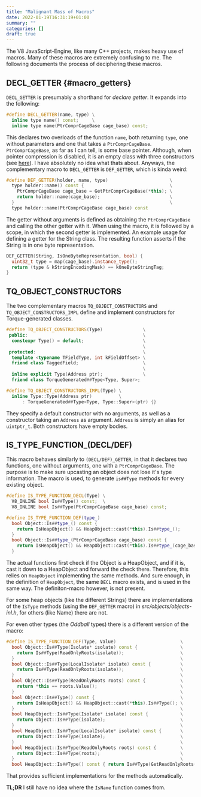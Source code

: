 ```yaml
---
title: "Malignant Mass of Macros"
date: 2022-01-19T16:31:19+01:00
summary: ""
categories: []
draft: true
---
```


The V8 JavaScript-Engine, like many C++ projects, makes heavy use of macros. Many of these macros are extremely confusing to me. The following documents the process of deciphering these macros.

## DECL_GETTER {#macro_getters}

`DECL_GETTER` is presumably a shorthand for *declare getter*. It expands into the following:

```cpp
#define DECL_GETTER(name, type) \
  inline type name() const;     \
  inline type name(PtrComprCageBase cage_base) const;
```
This declares two overloads of the function `name`, both returning `type`, one without parameters and one that takes a `PtrComprCageBase`. `PtrComprCageBase`, as far as I can tell, is some base pointer. Although, when pointer compression is disabled, it is an empty class with three constructors (see [here](https://github.com/nodejs/node/blob/d8f6b383f689babda74ab4058104da2fc0638d04/deps/v8/src/common/globals.h#L1822)). I have absolutely no idea what thats about. Anyways, the complementary macro to `DECL_GETTER` is `DEF_GETTER`, which is kinda weird:

```cpp
#define DEF_GETTER(holder, name, type)                       \
  type holder::name() const {                                \
    PtrComprCageBase cage_base = GetPtrComprCageBase(*this); \
    return holder::name(cage_base);                          \
  }                                                          \
  type holder::name(PtrComprCageBase cage_base) const
```

The getter without arguments is defined as obtaining the `PtrComprCageBase` and calling the other getter with it. When using the macro, it is followed by a scope, in which the second getter is implemented. An example usage for defining a getter for the String class. The resulting function asserts if the String is in one byte representation.

```cpp
DEF_GETTER(String, IsOneByteRepresentation, bool) {
  uint32_t type = map(cage_base).instance_type();
  return (type & kStringEncodingMask) == kOneByteStringTag;
}
```

## TQ_OBJECT_CONSTRUCTORS

The two complementary macros `TQ_OBJECT_CONSTRUCTORS` and `TQ_OBJECT_CONSTRUCTORS_IMPL` define and implement constructors for Torque-generated classes.

```cpp
#define TQ_OBJECT_CONSTRUCTORS(Type)               \
 public:                                           \
  constexpr Type() = default;                      \
                                                   \
 protected:                                        \
  template <typename TFieldType, int kFieldOffset> \
  friend class TaggedField;                        \
                                                   \
  inline explicit Type(Address ptr);               \
  friend class TorqueGenerated##Type<Type, Super>;

#define TQ_OBJECT_CONSTRUCTORS_IMPL(Type) \
  inline Type::Type(Address ptr)          \
      : TorqueGenerated##Type<Type, Type::Super>(ptr) {}
```

They specify a default constructor with no arguments, as well as a constructor taking an `Address` as argument. `Address` is simply an alias for `uintptr_t`. Both constructors have empty bodies.

## IS_TYPE_FUNCTION_(DECL/DEF)

This macro behaves similarly to `(DECL/DEF)_GETTER`, in that it declares two functions, one without arguments, one with a `PtrComprCageBase`. The purpose is to make sure upcasting an object does not lose it's type information. The macro is used, to generate `is##Type` methods for every existing object.

```cpp
#define IS_TYPE_FUNCTION_DECL(Type) \
  V8_INLINE bool Is##Type() const;  \
  V8_INLINE bool Is##Type(PtrComprCageBase cage_base) const;

#define IS_TYPE_FUNCTION_DEF(type_)                                        \
  bool Object::Is##type_() const {                                         \
    return IsHeapObject() && HeapObject::cast(*this).Is##type_();          \
  }                                                                        \
  bool Object::Is##type_(PtrComprCageBase cage_base) const {               \
    return IsHeapObject() && HeapObject::cast(*this).Is##type_(cage_base); \
  }
```

The actual functions first check if the Object is a HeapObject, and if it is, cast it down to a HeapObject and forward the check there. Therefore, this relies on `HeapObject` implementing the same methods. And sure enough, in the definition of `HeapObject`, the same `DECL` macro exists, and is used in the same way. The definiton-macro however, is not present.

For some heap objects (like the different Strings) there are implementations of the `IsType` methods (using the `DEF_GETTER` macro) in *src/objects/objects-inl.h*, for others (like Name) there are not.

For even other types (the *Oddball* types) there is a different version of the macro:

```cpp
#define IS_TYPE_FUNCTION_DEF(Type, Value)                        \
  bool Object::Is##Type(Isolate* isolate) const {                \
    return Is##Type(ReadOnlyRoots(isolate));                     \
  }                                                              \
  bool Object::Is##Type(LocalIsolate* isolate) const {           \
    return Is##Type(ReadOnlyRoots(isolate));                     \
  }                                                              \
  bool Object::Is##Type(ReadOnlyRoots roots) const {             \
    return *this == roots.Value();                               \
  }                                                              \
  bool Object::Is##Type() const {                                \
    return IsHeapObject() && HeapObject::cast(*this).Is##Type(); \
  }                                                              \
  bool HeapObject::Is##Type(Isolate* isolate) const {            \
    return Object::Is##Type(isolate);                            \
  }                                                              \
  bool HeapObject::Is##Type(LocalIsolate* isolate) const {       \
    return Object::Is##Type(isolate);                            \
  }                                                              \
  bool HeapObject::Is##Type(ReadOnlyRoots roots) const {         \
    return Object::Is##Type(roots);                              \
  }                                                              \
  bool HeapObject::Is##Type() const { return Is##Type(GetReadOnlyRoots()); }
```

 That provides sufficient implementations for the methods automatically.

**TL;DR** I still have no idea where the `IsName` function comes from.
